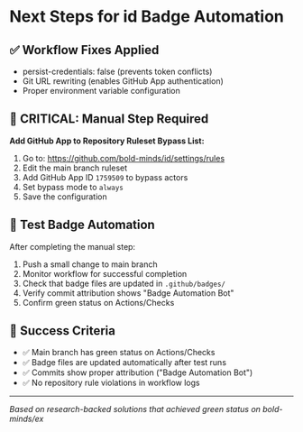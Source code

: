 # Next Steps for id Badge Automation

## ✅ Workflow Fixes Applied
- persist-credentials: false (prevents token conflicts)
- Git URL rewriting (enables GitHub App authentication)
- Proper environment variable configuration

## 🚨 CRITICAL: Manual Step Required

**Add GitHub App to Repository Ruleset Bypass List:**

1. Go to: https://github.com/bold-minds/id/settings/rules
2. Edit the main branch ruleset
3. Add GitHub App ID `1759509` to bypass actors
4. Set bypass mode to `always`
5. Save the configuration

## 🧪 Test Badge Automation

After completing the manual step:

1. Push a small change to main branch
2. Monitor workflow for successful completion
3. Check that badge files are updated in `.github/badges/`
4. Verify commit attribution shows "Badge Automation Bot"
5. Confirm green status on Actions/Checks

## 🎯 Success Criteria
- ✅ Main branch has green status on Actions/Checks
- ✅ Badge files are updated automatically after test runs
- ✅ Commits show proper attribution ("Badge Automation Bot")
- ✅ No repository rule violations in workflow logs

---
*Based on research-backed solutions that achieved green status on bold-minds/ex*
